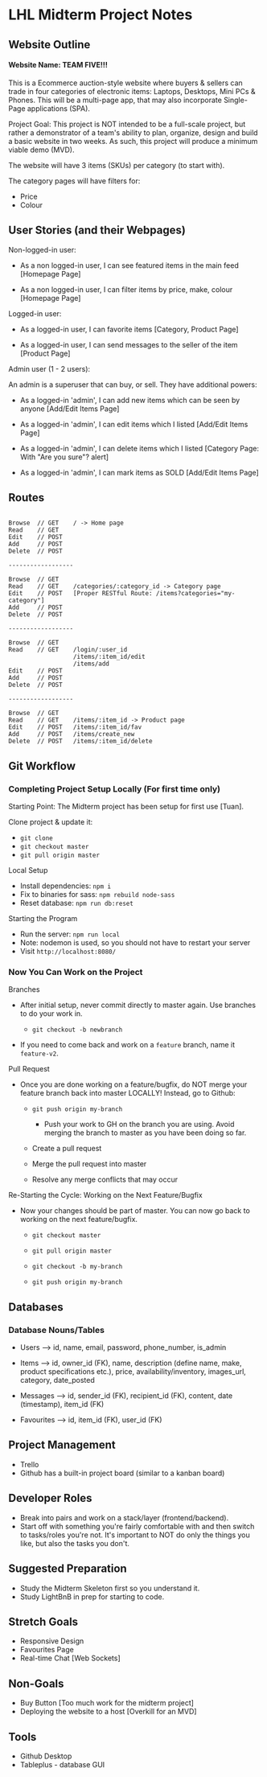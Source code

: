 # LHL Midterm Project Notes


## Website Outline

#### Website Name: TEAM FIVE!!!

This is a Ecommerce auction-style website where buyers & sellers can trade in four categories of electronic items: Laptops, Desktops, Mini PCs & Phones. This will be a multi-page app, that may also incorporate Single-Page applications (SPA).

Project Goal: This project is NOT intended to be a full-scale project, but rather a demonstrator of a team's ability to plan, organize, design and build a basic website in two weeks. As such, this project will produce a minimum viable demo (MVD).


The website will have 3 items (SKUs) per category (to start with).


The category pages will have filters for:

  * Price
  * Colour

## User Stories (and their Webpages)

Non-logged-in user:

- As a non logged-in user, I can see featured items in the main feed
  [Homepage Page]

- As a non logged-in user, I can filter items by price, make, colour
  [Homepage Page]


Logged-in user:

- As a logged-in user, I can favorite items [Category, Product Page]

- As a logged-in user, I can send messages to the seller of the item [Product Page]


Admin user (1 - 2 users):

An admin is a superuser that can buy, or sell. They have additional powers:

- As a logged-in 'admin', I can add new items which can be seen by anyone
  [Add/Edit Items Page]

- As a logged-in 'admin', I can edit items which I listed [Add/Edit Items Page]

- As a logged-in 'admin', I can delete items which I listed
  [Category Page: With "Are you sure"? alert]

- As a logged-in 'admin', I can mark items as SOLD
  [Add/Edit Items Page]


## Routes

```

Browse  // GET    / -> Home page
Read    // GET
Edit    // POST
Add     // POST
Delete  // POST

------------------

Browse  // GET
Read    // GET    /categories/:category_id -> Category page
Edit    // POST   [Proper RESTful Route: /items?categories="my-category"]
Add     // POST
Delete  // POST

------------------

Browse  // GET
Read    // GET    /login/:user_id
                  /items/:item_id/edit
                  /items/add
Edit    // POST
Add     // POST
Delete  // POST

------------------

Browse  // GET
Read    // GET    /items/:item_id -> Product page
Edit    // POST   /items/:item_id/fav
Add     // POST   /items/create_new
Delete  // POST   /items/:item_id/delete

```



## Git Workflow


### Completing Project Setup Locally (For first time only)

Starting Point: The Midterm project has been setup for first use [Tuan].

  Clone project & update it:

  * `git clone`
  * `git checkout master`
  * `git pull origin master`

  Local Setup

  * Install dependencies: `npm i`
  * Fix to binaries for sass: `npm rebuild node-sass`
  * Reset database: `npm run db:reset`

  Starting the Program

  * Run the server: `npm run local`
  * Note: nodemon is used, so you should not have to restart your server
  * Visit `http://localhost:8080/`


### Now You Can Work on the Project


Branches

* After initial setup, never commit directly to master again. Use branches to do your work in.

  * `git checkout -b newbranch`

* If you need to come back and work on a `feature` branch, name it `feature-v2`.


Pull Request

* Once you are done working on a feature/bugfix, do NOT merge your feature branch back into master LOCALLY! Instead, go to Github:

  * `git push origin my-branch`

    * Push your work to GH on the branch you are using. Avoid merging
      the branch to master as you have been doing so far.

  * Create a pull request
  * Merge the pull request into master
  * Resolve any merge conflicts that may occur


Re-Starting the Cycle: Working on the Next Feature/Bugfix

* Now your changes should be part of master. You can now go back to working on the next feature/bugfix.

  * `git checkout master`
  * `git pull origin master`
  * `git checkout -b my-branch`

  * `git push origin my-branch`


## Databases


### Database Nouns/Tables

- Users —> id, name, email, password, phone_number, is_admin

- Items —> id, owner_id (FK), name, description (define name, make, product specifications etc.), price, availability/inventory, images_url, category, date_posted

- Messages —> id, sender_id (FK), recipient_id (FK), content, date (timestamp), item_id (FK)

- Favourites —> id, item_id (FK), user_id (FK)


## Project Management

* Trello
* Github has a built-in project board (similar to a kanban board)


## Developer Roles

* Break into pairs and work on a stack/layer (frontend/backend).
* Start off with something you're fairly comfortable with and then switch to tasks/roles you're not. It's important to NOT do only the things you like, but also the tasks you don't.


## Suggested Preparation

* Study the Midterm Skeleton first so you understand it.
* Study LightBnB in prep for starting to code.


## Stretch Goals

* Responsive Design
* Favourites Page
* Real-time Chat [Web Sockets]


## Non-Goals

* Buy Button [Too much work for the midterm project]
* Deploying the website to a host [Overkill for an MVD]


## Tools

* Github Desktop
* Tableplus - database GUI
